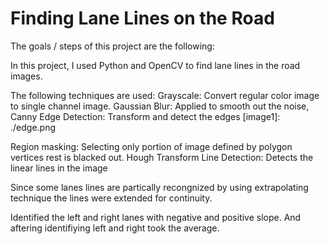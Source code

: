 # **Finding Lane Lines on the Road** 

The goals / steps of this project are the following:


In this project, I used Python and OpenCV to find lane lines in the road images.

The following techniques are used:
Grayscale: Convert regular color image to single channel image.
Gaussian Blur:  Applied to smooth out the noise,
Canny Edge Detection: Transform and detect the edges
[image1]: ./edge.png


Region masking: Selecting only portion of image defined by polygon vertices rest is blacked out. 
Hough Transform Line Detection: Detects the linear lines in the image

Since some lanes lines are partically recongnized by using extrapolating technique the lines were extended for continuity. 

Identified the left and right lanes with negative and positive slope. And aftering identifiying left and right took the average. 




